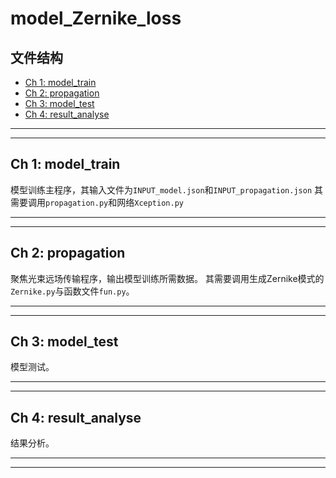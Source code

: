 # model_Zernike_loss

## 文件结构
  * [Ch 1: model_train](#ch-1-model_train)
  * [Ch 2: propagation](#ch-2-propagation)
  * [Ch 3: model_test](#ch-3-model_test)
  * [Ch 4: result_analyse](#ch-4-result_analyse)
  
---
--- 
## Ch 1: model_train
模型训练主程序，其输入文件为`INPUT_model.json`和`INPUT_propagation.json`
其需要调用`propagation.py`和网络`Xception.py`

---
---
## Ch 2: propagation
聚焦光束远场传输程序，输出模型训练所需数据。
其需要调用生成Zernike模式的`Zernike.py`与函数文件`fun.py`。

---
---
## Ch 3: model_test
模型测试。

---
---
## Ch 4: result_analyse
结果分析。

---
---